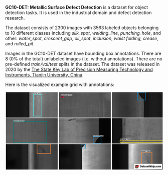 **GC10-DET: Metallic Surface Defect Detection** is a dataset for object detection tasks. It is used in the industrial domain and defect detection research. 

The dataset consists of 2300 images with 3563 labeled objects belonging to 10 different classes including *silk_spot*, *welding_line*, *punching_hole*, and other: *water_spot*, *crescent_gap*, *oil_spot*, *inclusion*, *waist folding*, *crease*, and *rolled_pit*.

Images in the GC10-DET dataset have bounding box annotations. There are 8 (0% of the total) unlabeled images (i.e. without annotations). There are no pre-defined <i>train/val/test</i> splits in the dataset. The dataset was released in 2020 by the [The State Key Lab of Precision Measuring Technology and Instruments, Tianjin University, China](https://www.tsinghua.edu.cn/dpien/info/1092/1039.htm#:~:text=03%20Views%3A%20954-,The%20State%20Key%20Laboratory%20of%20Precision%20Measurement%20Technology%20and%20Instruments,to%20the%20public%20in%201995.).

Here is the visualized example grid with annotations:

<img src="https://github.com/dataset-ninja/gc10-det/raw/main/visualizations/horizontal_grid.png">
